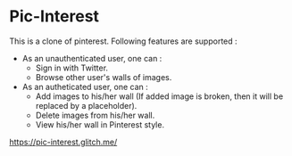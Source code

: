 Pic-Interest
=========================

This is a clone of pinterest. Following features are supported : 
  * As an unauthenticated user, one can : 
    * Sign in with Twitter.
    * Browse other user's walls of images.
  * As an autheticated user, one can : 
    * Add images to his/her wall (If added image is broken, then it will be replaced by a placeholder).
    * Delete images from his/her wall.
    * View his/her wall in Pinterest style.
    
  https://pic-interest.glitch.me/
